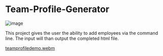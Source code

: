 # Team-Profile-Generator

![image](https://user-images.githubusercontent.com/119343529/236913845-aab57383-ec8f-4cba-b6a3-977b15b2f081.png)

This project gives the user the ability to add employees via the command line. The input will than output the completed html file.




[teamprofiledemo.webm](https://user-images.githubusercontent.com/119343529/236918109-8583067e-bae2-45e7-8fc5-cdbd93e1d5be.webm)

